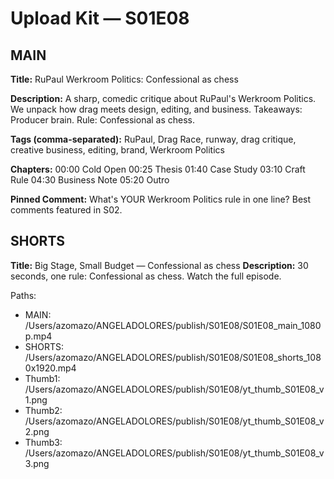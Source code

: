 # Upload Kit — S01E08

## MAIN
**Title:** RuPaul Werkroom Politics: Confessional as chess

**Description:**
A sharp, comedic critique about RuPaul's Werkroom Politics. We unpack how drag meets design, editing, and business. Takeaways: Producer brain. Rule: Confessional as chess.

**Tags (comma-separated):**
RuPaul,  Drag Race,  runway,  drag critique,  creative business,  editing,  brand,  Werkroom Politics

**Chapters:**
00:00 Cold Open
00:25 Thesis
01:40 Case Study
03:10 Craft Rule
04:30 Business Note
05:20 Outro

**Pinned Comment:**
What's YOUR Werkroom Politics rule in one line? Best comments featured in S02.

## SHORTS
**Title:** Big Stage, Small Budget — Confessional as chess
**Description:**
30 seconds, one rule: Confessional as chess. Watch the full episode.

Paths:
- MAIN:   /Users/azomazo/ANGELADOLORES/publish/S01E08/S01E08_main_1080p.mp4
- SHORTS: /Users/azomazo/ANGELADOLORES/publish/S01E08/S01E08_shorts_1080x1920.mp4
- Thumb1: /Users/azomazo/ANGELADOLORES/publish/S01E08/yt_thumb_S01E08_v1.png
- Thumb2: /Users/azomazo/ANGELADOLORES/publish/S01E08/yt_thumb_S01E08_v2.png
- Thumb3: /Users/azomazo/ANGELADOLORES/publish/S01E08/yt_thumb_S01E08_v3.png
